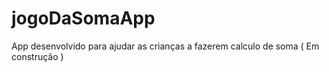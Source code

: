 # jogoDaSomaApp
App desenvolvido para ajudar as crianças a fazerem calculo de soma ( Em construção )
